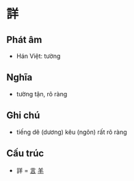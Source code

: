 # 詳

## Phát âm
* Hán Việt: tường

## Nghĩa
* tường tận, rõ ràng

## Ghi chú
* tiếng dê (dương) kêu (ngôn) rất rõ ràng

## Cấu trúc
* 詳 = [言](言.md) [羊](羊.md)

<script>window.HANZI_FIELD='詳';</script>